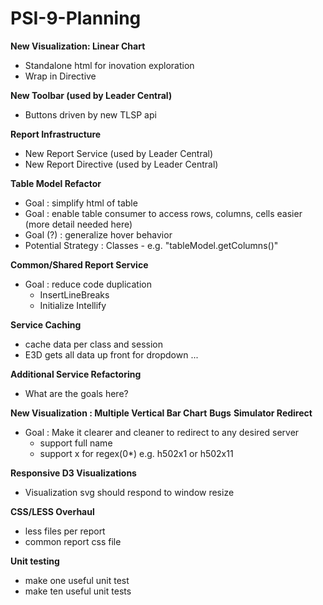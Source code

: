 # PSI-9-Planning

__New Visualization: Linear Chart__
  * Standalone html for inovation exploration
  * Wrap in Directive
  
__New Toolbar (used by Leader Central)__
  * Buttons driven by new TLSP api

__Report Infrastructure__
  * New Report Service (used by Leader Central)
  * New Report Directive (used by Leader Central)

__Table Model Refactor__ 
  * Goal : simplify html of table
  * Goal : enable table consumer to access rows, columns, cells easier (more detail needed here)
  * Goal (?) : generalize hover behavior
  * Potential Strategy : Classes - e.g. "tableModel.getColumns()"  

__Common/Shared Report Service__
  * Goal : reduce code duplication
    - InsertLineBreaks
    - Initialize Intellify

__Service Caching__
  * cache data per class and session
  * E3D gets all data up front for dropdown ...

__Additional Service Refactoring__
  * What are the goals here?

__New Visualization : Multiple Vertical Bar Chart__
__Bugs__
__Simulator Redirect__
  * Goal : Make it clearer and cleaner to redirect to any desired server
    - support full name
    - support x for regex(0*) e.g. h502x1 or h502x11

__Responsive D3 Visualizations__
  * Visualization svg should respond to window resize

__CSS/LESS Overhaul__
  * less files per report
  * common report css file
  
__Unit testing__
  * make one useful unit test
  * make ten useful unit tests
   
